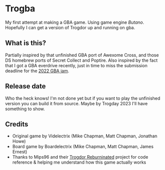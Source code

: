 # Trogba
My first attempt at making a GBA game. Using game engine *Butano*. Hopefully I can get a version of Trogdor up and running on gba.

## What is this?
Partially inspired by that unfinished GBA port of Awexome Cross, and those DS homebrew ports of Secret Collect and Poptire. Also inspired by the fact that I got a GBA everdrive recently, just in time to miss the submission deadline for the [2022 GBA jam](https://itch.io/jam/gbajam22).

## Release date
Who the heck knows! I'm not done yet but if you want to play the unfinished version you can build it from source. Maybe by Trogday 2023 I'll have something to show.

## Credits
- Original game by Videlectrix (Mike Chapman, Matt Chapman, Jonathan Howe)
- Board game by Boardelectrix (Mike Chapman, Matt Chapman, James Ernest)
- Thanks to Mips96 and their [Trogdor Reburninated](https://github.com/Mips96/Trogdor-Reburninated) project for code reference & helping me understand how this game actually works
